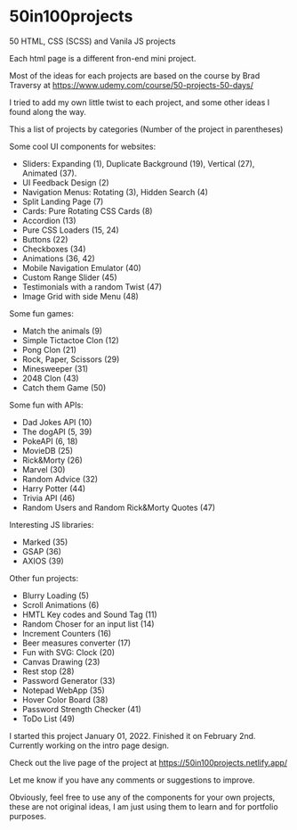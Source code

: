 # 50in100projects

50 HTML, CSS (SCSS) and Vanila JS projects

Each html page is a different fron-end mini project.

Most of the ideas for each projects are based on the course by Brad Traversy at https://www.udemy.com/course/50-projects-50-days/

I tried to add my own little twist to each project, and some other ideas I found along the way.

This a list of projects by categories
(Number of the project in parentheses)

Some cool UI components for websites:

- Sliders: Expanding (1), Duplicate Background (19), Vertical (27), Animated (37).
- UI Feedback Design (2)
- Navigation Menus: Rotating (3), Hidden Search (4)
- Split Landing Page (7)
- Cards: Pure Rotating CSS Cards (8)
- Accordion (13)
- Pure CSS Loaders (15, 24)
- Buttons (22)
- Checkboxes (34)
- Animations (36, 42)
- Mobile Navigation Emulator (40)
- Custom Range Slider (45)
- Testimonials with a random Twist (47)
- Image Grid with side Menu (48)

Some fun games:

- Match the animals (9)
- Simple Tictactoe Clon (12)
- Pong Clon (21)
- Rock, Paper, Scissors (29)
- Minesweeper (31)
- 2048 Clon (43)
- Catch them Game (50)

Some fun with APIs:

- Dad Jokes API (10)
- The dogAPI (5, 39)
- PokeAPI (6, 18)
- MovieDB (25)
- Rick&Morty (26)
- Marvel (30)
- Random Advice (32)
- Harry Potter (44)
- Trivia API (46)
- Random Users and Random Rick&Morty Quotes (47)

Interesting JS libraries:

- Marked (35)
- GSAP (36)
- AXIOS (39)

Other fun projects:

- Blurry Loading (5)
- Scroll Animations (6)
- HMTL Key codes and Sound Tag (11)
- Random Choser for an input list (14)
- Increment Counters (16)
- Beer measures converter (17)
- Fun with SVG: Clock (20)
- Canvas Drawing (23)
- Rest stop (28)
- Password Generator (33)
- Notepad WebApp (35)
- Hover Color Board (38)
- Password Strength Checker (41)
- ToDo List (49)

I started this project January 01, 2022. Finished it on February 2nd.
Currently working on the intro page design.

Check out the live page of the project at
https://50in100projects.netlify.app/

Let me know if you have any comments or suggestions to improve.

Obviously, feel free to use any of the components for your own projects, these are not original ideas, I am just using them to learn and for portfolio purposes.
